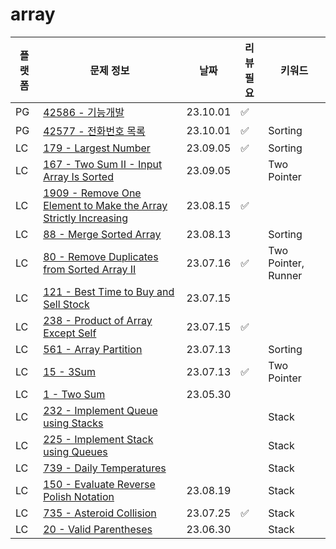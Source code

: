 # array
| 플랫폼  | 문제 정보                                                                                                                                                      | 날짜       | 리뷰 필요 | 키워드                 |
|------|------------------------------------------------------------------------------------------------------------------------------------------------------------|----------|-------|---------------------|
| PG | [42586 - 기능개발](https://school.programmers.co.kr/learn/courses/30/lessons/42586) | 23.10.01 | ✅ | |
| PG | [42577 - 전화번호 목록](https://school.programmers.co.kr/learn/courses/30/lessons/42577) | 23.10.01 | ✅ | Sorting |
| LC | [179 - Largest Number](https://leetcode.com/problems/largest-number/) | 23.09.05 | ✅ | Sorting             |
| LC | [167 - Two Sum II - Input Array Is Sorted](https://leetcode.com/problems/two-sum-ii-input-array-is-sorted/) | 23.09.05 | | Two Pointer         |
| LC | [1909 - Remove One Element to Make the Array Strictly Increasing](https://leetcode.com/problems/remove-one-element-to-make-the-array-strictly-increasing/) | 23.08.15 | ✅ |                     |
| LC | [88 - Merge Sorted Array](https://leetcode.com/problems/merge-sorted-array/)                                                                               | 23.08.13 | | Sorting             |
| LC | [80 - Remove Duplicates from Sorted Array II](https://leetcode.com/problems/partition-equal-subset-sum/)                                                   | 23.07.16 | ✅ | Two Pointer, Runner |
| LC | [121 - Best Time to Buy and Sell Stock](https://leetcode.com/problems/best-time-to-buy-and-sell-stock/)                                                    | 23.07.15 | |                     |
| LC | [238 - Product of Array Except Self](https://leetcode.com/problems/product-of-array-except-self/)                                                          | 23.07.15 | ✅ |                     | 
| LC | [561 - Array Partition](https://leetcode.com/problems/array-partition/)                                                                                    | 23.07.13 | | Sorting             |
| LC | [15 - 3Sum](https://leetcode.com/problems/3sum/)                                                                                                           | 23.07.13 | ✅ | Two Pointer         |
| LC | [1 - Two Sum](https://leetcode.com/problems/two-sum/description/)                                                                                          | 23.05.30 |       |                     |
| LC | [232 - Implement Queue using Stacks](https://leetcode.com/problems/implement-queue-using-stacks/) | | | Stack               |
| LC | [225 - Implement Stack using Queues](https://leetcode.com/problems/implement-stack-using-queues/) | | | Stack               |
| LC | [739 - Daily Temperatures](https://leetcode.com/problems/daily-temperatures/) | | | Stack               |
| LC | [150 - Evaluate Reverse Polish Notation](https://leetcode.com/problems/evaluate-reverse-polish-notation/) | 23.08.19 | | Stack               |
| LC | [735 - Asteroid Collision](https://leetcode.com/problems/asteroid-collision/) | 23.07.25 | ✅ | Stack               |
| LC | [20 - Valid Parentheses](https://leetcode.com/problems/valid-parentheses/) | 23.06.30 |       | Stack               |

